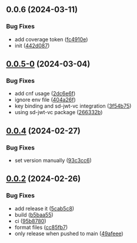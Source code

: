 

## 0.0.6 (2024-03-11)


### Bug Fixes

* add coverage token ([fc4910e](https://github.com/cre8/sd-jwt-veramo/commit/fc4910eb1e7f0c7496fa87c1888c61016babbf38))
* init ([442d087](https://github.com/cre8/sd-jwt-veramo/commit/442d087a53c67cee20faea2ef712d4399eba543b))

## [0.0.5-0](https://github.com/cre8/sd-jwt-veramo/compare/v0.0.4...v0.0.5-0) (2024-03-04)


### Bug Fixes

* add cnf usage ([2dc6e6f](https://github.com/cre8/sd-jwt-veramo/commit/2dc6e6f20ca4375aac10fc56fe09e423cc55bc9a))
* ignore env file ([404a26f](https://github.com/cre8/sd-jwt-veramo/commit/404a26f49cf4011aba878985eecdeff836d4fb63))
* key binding and sd-jwt-vc integration ([3f54b75](https://github.com/cre8/sd-jwt-veramo/commit/3f54b75c5645dfa7e79ef40f79969189f1eaee86))
* using sd-jwt-vc package ([266332b](https://github.com/cre8/sd-jwt-veramo/commit/266332bfdd5589c08cf60021cce4c5433f799f51))

## [0.0.4](https://github.com/cre8/sd-jwt-veramo/compare/v0.0.2...v0.0.4) (2024-02-27)


### Bug Fixes

* set version manually ([93c3cc6](https://github.com/cre8/sd-jwt-veramo/commit/93c3cc6e8260ca1c79dfc0da8d0c7fc7a0221b98))

## [0.0.2](https://github.com/cre8/sd-jwt-veramo/compare/v0.0.1...v0.0.2) (2024-02-26)


### Bug Fixes

* add release it ([5cab5c8](https://github.com/cre8/sd-jwt-veramo/commit/5cab5c8eb6d872f04c2564c6a8e7ccd435433ad0))
* build ([b5baa55](https://github.com/cre8/sd-jwt-veramo/commit/b5baa55a1f8350967221d7607b6ec673fc9a4f38))
* ci ([95b8780](https://github.com/cre8/sd-jwt-veramo/commit/95b8780362ff3a453c1af9f319ceae773cae6591))
* format files ([cc85fb7](https://github.com/cre8/sd-jwt-veramo/commit/cc85fb7dfdb0ead23b232d30a19c4d9b89ad618c))
* only release when pushed to main ([49afeee](https://github.com/cre8/sd-jwt-veramo/commit/49afeeec72cb29123fdd0ea8b581c46b154fe569))
